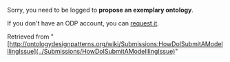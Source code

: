Sorry, you need to be logged to __propose an exemplary ontology__. 


If you don't have an ODP account, you can [request it](http://ontologydesignpatterns.org/wiki/Special:RequestAccount "Special:RequestAccount").





Retrieved from "[http://ontologydesignpatterns.org/wiki/Submissions:HowDoISubmitAModelllingIssue](../Submissions/HowDoISubmitAModelllingIssue)"